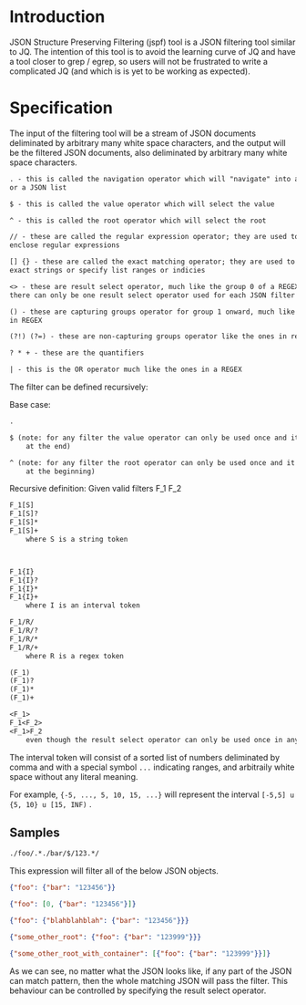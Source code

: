 # Introduction

JSON Structure Preserving Filtering (jspf) tool is a JSON filtering tool similar
to JQ. The intention of this tool is to avoid the learning curve of JQ and have
a tool closer to grep / egrep, so users will not be frustrated to write a
complicated JQ (and which is is yet to be working as expected).

# Specification

The input of the filtering tool will be a stream of JSON documents deliminated
by arbitrary many white space characters, and the output will be the filtered
JSON documents, also deliminated by arbitrary many white space characters. 

```txt
. - this is called the navigation operator which will "navigate" into an object
or a JSON list 

$ - this is called the value operator which will select the value

^ - this is called the root operator which will select the root

// - these are called the regular expression operator; they are used to 
enclose regular expressions

[] {} - these are called the exact matching operator; they are used to enclose
exact strings or specify list ranges or indicies

<> - these are result select operator, much like the group 0 of a REGEX and 
there can only be one result select operator used for each JSON filter

() - these are capturing groups operator for group 1 onward, much like the ones
in REGEX

(?!) (?=) - these are non-capturing groups operator like the ones in regex

? * + - these are the quantifiers

| - this is the OR operator much like the ones in a REGEX
```

The filter can be defined recursively:

Base case:

```txt
.

$ (note: for any filter the value operator can only be used once and it must be
    at the end)

^ (note: for any filter the root operator can only be used once and it must be
    at the beginning)
```

Recursive definition: Given valid filters F_1 F_2

```txt
F_1[S]
F_1[S]?
F_1[S]*
F_1[S]+
    where S is a string token



F_1{I}
F_1{I}?
F_1{I}*
F_1{I}+
    where I is an interval token

F_1/R/
F_1/R/?
F_1/R/*
F_1/R/+
    where R is a regex token

(F_1)
(F_1)?
(F_1)*
(F_1)+

<F_1>
F_1<F_2>
<F_1>F_2
    even though the result select operator can only be used once in any filter
```

The interval token will consist of a sorted list of numbers deliminated by comma
and with a special symbol `...` indicating ranges, and arbitraily white space
without any literal meaning.

For example, `{-5, ..., 5, 10, 15, ...}` will represent the interval
`[-5,5] u {5, 10} u [15, INF)` .

## Samples

```txt
./foo/.*./bar/$/123.*/
```

This expression will filter all of the below JSON objects.

```json
{"foo": {"bar": "123456"}}
```

```json
{"foo": [0, {"bar": "123456"}]}
```


```json
{"foo": {"blahblahblah": {"bar": "123456"}}}
```

```json
{"some_other_root": {"foo": {"bar": "123999"}}}
```

```json
{"some_other_root_with_container": [{"foo": {"bar": "123999"}}]}
```

As we can see, no matter what the JSON looks like, if any part of the JSON can
match pattern, then the whole matching JSON will pass the filter. This behaviour
can be controlled by specifying the result select operator.
